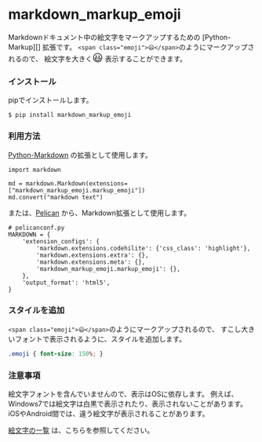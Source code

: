 <!-- -*- coding: utf-8 -*- -->
<!-- ----*---------*---------*---------*---------*---------*---------*---- -->
# markdown_markup_emoji

Markdownドキュメント中の絵文字をマークアップするための [Python-Markup][]
拡張です。
`<span class="emoji">😃</span>`のようにマークアップされるので、
絵文字を大きく<span class="emoji" style="font-size:150%">😃</span>
表示することができます。

### インストール

pipでインストールします。

```
$ pip install markdown_markup_emoji
```

### 利用方法

[Python-Markdown][] の拡張として使用します。

```.python
import markdown

md = markdown.Markdown(extensions=["markdown_markup_emoji.markup_emoji"])
md.convert("markdown text")
```

または、[Pelican][] から、Markdown拡張として使用します。

```.python
# pelicanconf.py
MARKDOWN = {
    'extension_configs': {
        'markdown.extensions.codehilite': {'css_class': 'highlight'},
        'markdown.extensions.extra': {},
        'markdown.extensions.meta': {},
        'markdown_markup_emoji.markup_emoji': {},
    },
    'output_format': 'html5',
}
```

### スタイルを追加

`<span class="emoji">😃</span>`のようにマークアップされるので、
すこし大きいフォントで表示されるように、スタイルを追加します。

```.css
.emoji { font-size: 150%; }
```

### 注意事項

絵文字フォントを含んでいませんので、表示はOSに依存します。
例えば、Windows7では絵文字は白黒で表示されたり、表示されないことがあります。
iOSやAndroid間では、違う絵文字が表示されることがあります。

[絵文字の一覧][EmojiList] は、こちらを参照してください。

[Python-Markdown]: https://github.com/Python-Markdown/markdown "Python-Markdown"
[Pelican]: https://blog.getpelican.com/ "Pelican Static Site Generator"
[EmojiList]: https://unicode.org/emoji/charts/full-emoji-list.html "Full Emoji List"
